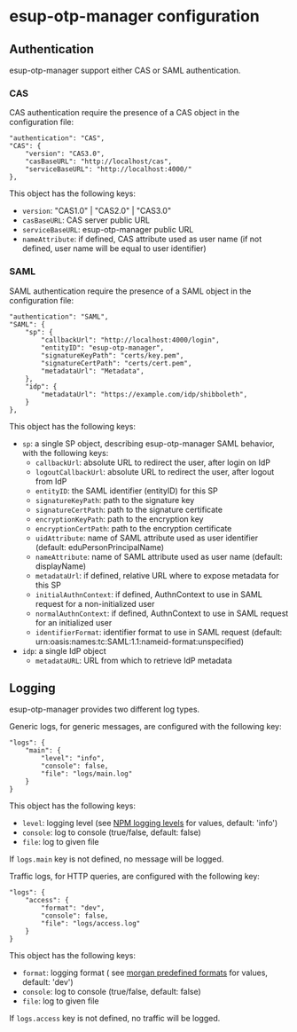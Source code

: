 # esup-otp-manager configuration

## Authentication

esup-otp-manager support either CAS or SAML authentication.

### CAS

CAS authentication require the presence of a CAS object in the configuration file:
```
"authentication": "CAS",
"CAS": {
    "version": "CAS3.0",
    "casBaseURL": "http://localhost/cas",
    "serviceBaseURL": "http://localhost:4000/"
},
```

This object has the following keys:
- `version`: "CAS1.0" | "CAS2.0" | "CAS3.0"
- `casBaseURL`: CAS server public URL
- `serviceBaseURL`: esup-otp-manager public URL
- `nameAttribute`: if defined, CAS attribute used as user name (if not defined, user name will be equal to user identifier)

### SAML

SAML authentication require the presence of a SAML object in the configuration file:

```
"authentication": "SAML",
"SAML": {
    "sp": {
        "callbackUrl": "http://localhost:4000/login",
        "entityID": "esup-otp-manager",
        "signatureKeyPath": "certs/key.pem",
        "signatureCertPath": "certs/cert.pem",
        "metadataUrl": "Metadata",
    },
    "idp": {
        "metadataUrl": "https://example.com/idp/shibboleth",
    }
},
```

This object has the following keys:
- `sp`: a single SP object, describing esup-otp-manager SAML behavior, with the following keys:
    - `callbackUrl`: absolute URL to redirect the user, after login on IdP
    - `logoutCallbackUrl`: absolute URL to redirect the user, after logout from IdP
    - `entityID`: the SAML identifier (entityID) for this SP
    - `signatureKeyPath`: path to the signature key
    - `signatureCertPath`: path to the signature certificate
    - `encryptionKeyPath`: path to the encryption key
    - `encryptionCertPath`: path to the encryption certificate
    - `uidAttribute`: name of SAML attribute used as user identifier (default: eduPersonPrincipalName)
    - `nameAttribute`: name of SAML attribute used as user name (default: displayName)
    - `metadataUrl`: if defined, relative URL where to expose metadata for this SP
    - `initialAuthnContext`: if defined, AuthnContext to use in SAML request for a non-initialized user
    - `normalAuthnContext`: if defined, AuthnContext to use in SAML request for an initialized user
    - `identifierFormat`: identifier format to use in SAML request (default: urn:oasis:names:tc:SAML:1.1:nameid-format:unspecified)
- `idp`: a single IdP object
    - `metadataURL`: URL from which to retrieve IdP metadata

## Logging

esup-otp-manager provides two different log types.

Generic logs, for generic messages, are configured with the following key:
```
"logs": {
    "main": {
        "level": "info",
        "console": false,
        "file": "logs/main.log"
    }
}
```
This object has the following keys:
- `level`: logging level (see [NPM logging levels](https://github.com/winstonjs/winston?tab=readme-ov-file#logging-levels) for values, default: 'info')
- `console`: log to console (true/false, default: false)
- `file`: log to given file

If `logs.main` key is not defined, no message will be logged.

Traffic logs, for HTTP queries, are configured with the following key:
```
"logs": {
    "access": {
        "format": "dev",
        "console": false,
        "file": "logs/access.log"
    }
}
```

This object has the following keys:
- `format`: logging format ( see [morgan predefined formats](https://github.com/expressjs/morgan#predefined-formats) for values, default: 'dev')
- `console`: log to console (true/false, default: false)
- `file`: log to given file

If `logs.access` key is not defined, no traffic will be logged.
